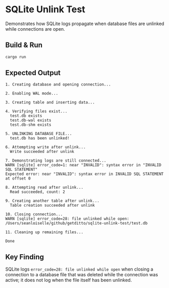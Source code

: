 # SQLite Unlink Test

Demonstrates how SQLite logs propagate when database files are unlinked while
connections are open.

## Build & Run

```bash
cargo run
```

## Expected Output

```
1. Creating database and opening connection...

2. Enabling WAL mode...

3. Creating table and inserting data...

4. Verifying files exist...
  test.db exists
  test.db-wal exists
  test.db-shm exists

5. UNLINKING DATABASE FILE...
  test.db has been unlinked!

6. Attempting write after unlink...
  Write succeeded after unlink

7. Demonstrating logs are still connected...
WARN [sqlite] error_code=1: near "INVALID": syntax error in "INVALID SQL STATEMENT"
Expected error: near "INVALID": syntax error in INVALID SQL STATEMENT at offset 0

8. Attempting read after unlink...
  Read succeeded, count: 2

9. Creating another table after unlink...
  Table creation succeeded after unlink

10. Closing connection...
WARN [sqlite] error_code=28: file unlinked while open: /Users/seanloiselle/github/getditto/sqlite-unlink-test/test.db

11. Cleaning up remaining files...

Done
```

## Key Finding

SQLite logs `error_code=28: file unlinked while open` when closing a connection
to a database file that was deleted while the connection was active; it does not
log when the file itself has been unlinked.